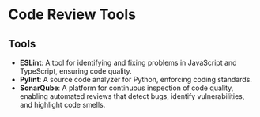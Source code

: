 # Code Review Tools

## Tools
- **ESLint**: A tool for identifying and fixing problems in JavaScript and TypeScript, ensuring code quality.
- **Pylint**: A source code analyzer for Python, enforcing coding standards.
- **SonarQube**: A platform for continuous inspection of code quality, enabling automated reviews that detect bugs, identify vulnerabilities, and highlight code smells.